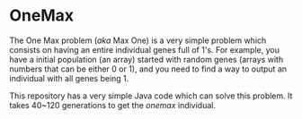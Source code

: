 # OneMax

The One Max problem (*aka* Max One) is a very simple problem which consists on having an entire individual genes full of 1's.
For example, you have a initial population (an array) started with random genes (arrays with numbers that can be either 0 or 1), and you need to find a way to output an individual with all genes being 1.

This repository has a very simple Java code which can solve this problem.
It takes 40~120 generations to get the *onemax* individual. 
